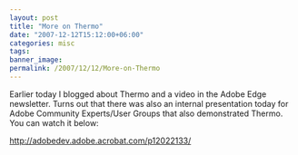 ```yaml
---
layout: post
title: "More on Thermo"
date: "2007-12-12T15:12:00+06:00"
categories: misc 
tags: 
banner_image: 
permalink: /2007/12/12/More-on-Thermo
---
```


Earlier today I blogged about Thermo and a video in the Adobe Edge newsletter. Turns out that there was also an internal presentation today for Adobe Community Experts/User Groups that also demonstrated Thermo. You can watch it below:

<a href="http://adobedev.adobe.acrobat.com/p12022133/">http://adobedev.adobe.acrobat.com/p12022133/</a>